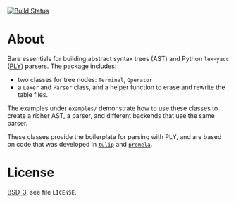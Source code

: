 [![Build Status][build_img]][ci]


About
=====

Bare essentials for building abstract syntax trees (AST) and Python
`lex`-`yacc` ([PLY](https://github.com/dabeaz/ply)) parsers.
The package includes:

- two classes for tree nodes: `Terminal`, `Operator`
- a `Lexer` and `Parser` class, and a helper function to erase and
  rewrite the table files.

The examples under `examples/` demonstrate how to use these classes to create
a richer AST, a parser, and different backends that use the same parser.

These classes provide the boilerplate for parsing with PLY, and are based on
code that was developed in [`tulip`](
    https://github.com/tulip-control/tulip-control)
and [`promela`](https://github.com/johnyf/promela).


License
=======
[BSD-3](https://opensource.org/licenses/BSD-3-Clause), see file `LICENSE`.


[build_img]: https://github.com/johnyf/astutils/actions/workflows/main.yml/badge.svg?branch=main
[ci]: https://github.com/johnyf/astutils/actions
